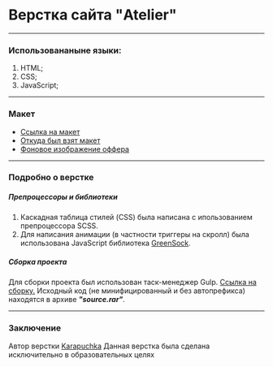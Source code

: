 # Верстка сайта "Atelier"
___

### Использовананыне языки:
1. HTML;
2. CSS;
3. JavaScript;
___

### Макет

* [Ссылка на макет](https://www.figma.com/file/KmnsgWKaOgNeT7oSwfR98M/Atelier.?node-id=0%3A1)
* [Откуда был взят макет](https://t.me/htmlcssjstest)
* [Фоновое изображение оффера](https://ru.freepik.com/free-photo/beautiful-sunset-in-the-mountains-landscape-with-sun-light-shining-through-orange-clouds-and-fog_10001640.htm)

___

### Подробно о верстке

##### Препроцессоры и библиотеки
1. Каскадная таблица стилей (CSS) была написана с ипользованием препроцессора SCSS.
2. Для написания анимации (в частности триггеры на скролл) была использована JavaScript библиотека [GreenSock](https://greensock.com/docs/v3/Installation?checked=core,scrollTrigger).

##### Сборка проекта
Для сборки проекта был использован таск-менеджер Gulp. [Ссылка на сборку.](https://github.com/Karapuchka/buildGulp)
Исходный код (не минифицированный и без автопрефикса) находятся в архиве ***"source.rar"***.

___

### Заключение 

Автор верстки [Karapuchka](https://github.com/Karapuchka)
Данная верстка была сделана исключительно в образовательных целях